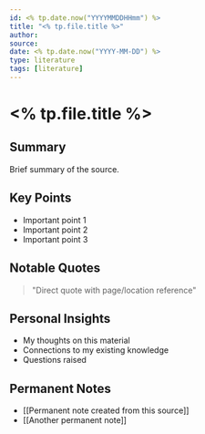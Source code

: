 ```yaml
---
id: <% tp.date.now("YYYYMMDDHHmm") %>
title: "<% tp.file.title %>"
author: 
source: 
date: <% tp.date.now("YYYY-MM-DD") %>
type: literature
tags: [literature]
---
```


# <% tp.file.title %>

## Summary
Brief summary of the source.

## Key Points
- Important point 1
- Important point 2
- Important point 3

## Notable Quotes
> "Direct quote with page/location reference"

## Personal Insights
- My thoughts on this material
- Connections to my existing knowledge
- Questions raised

## Permanent Notes
- [[Permanent note created from this source]]
- [[Another permanent note]]

